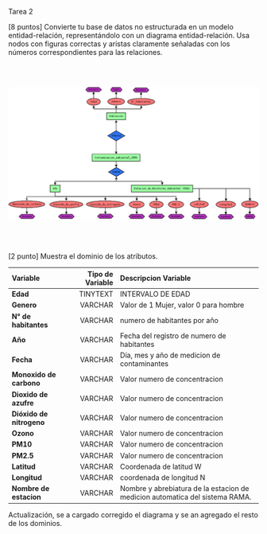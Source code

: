 

Tarea 2

[8 puntos] Convierte tu base de datos no estructurada en un modelo entidad-relación, representándolo con un diagrama entidad-relación. Usa nodos con figuras correctas y aristas claramente señaladas con los números correspondientes para las relaciones.

<br/><br/>

![TAREAS-BDR](Diagrama_Entidad_Relacion.png)

<br/><br/>


[2 punto] Muestra el dominio de los atributos.


| Variable     | Tipo de Variable | Descripcion Variable    | 
| :---        |    ----:   |          :--- |
| **Edad**     | TINYTEXT      | INTERVALO DE EDAD  |
|**Genero**   | VARCHAR        | Valor de 1 Mujer, valor 0 para hombre      |
| **N° de habitantes**   | VARCHAR       | numero de habitantes por año    |
| **Año**   | VARCHAR      | Fecha del registro de numero de habitantes    |
| **Fecha**   | VARCHAR       | Día, mes y año de medicion de contaminantes      |
| **Monoxido de carbono**   | VARCHAR        | Valor numero de concentracion      |
| **Dioxido de azufre**   | VARCHAR       | Valor numero de concentracion      |
| **Dióxido de nitrogeno**   | VARCHAR       | Valor numero de concentracion      |
| **Ozono**   | VARCHAR     | Valor numero de concentracion       |
| **PM10**   | VARCHAR        | Valor numero de concentracion       |
| **PM2.5**   | VARCHAR        | Valor numero de concentracion       |
| **Latitud**   | VARCHAR        | Coordenada de latitud W      |
| **Longitud**   | VARCHAR        | coordenada de longitud N     |
| **Nombre de estacion**   | VARCHAR        |  Nombre y abrebiatura de la estacion de medicion automatica del sistema RAMA.      |


Actualización, se a cargado corregido el diagrama y se an agregado el resto de los dominios.
